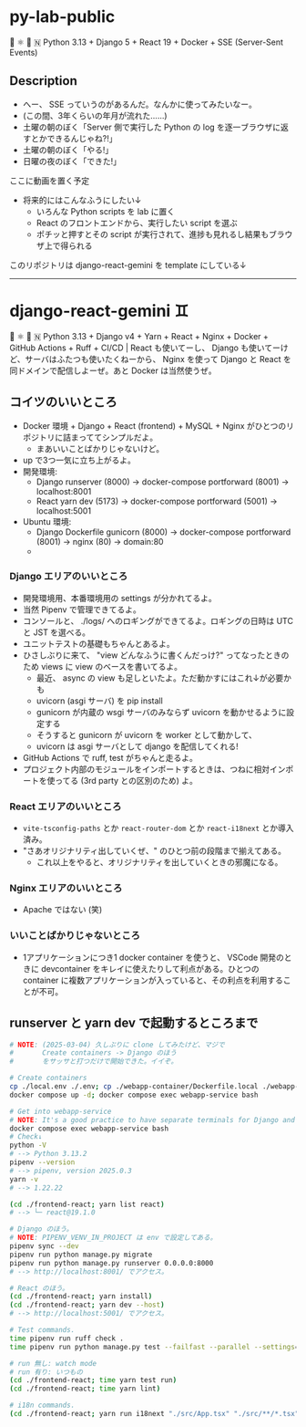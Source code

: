 py-lab-public
===

🐍 ⚛️ 🐳 🇳 Python 3.13 + Django 5 + React 19 + Docker + SSE (Server-Sent Events)

## Description

- へー、 SSE っていうのがあるんだ。なんかに使ってみたいなー。
- (この間、3年くらいの年月が流れた……)
- 土曜の朝のぼく「Server 側で実行した Python の log を逐一ブラウザに返すとかできるんじゃね?!」
- 土曜の朝のぼく「やる!」
- 日曜の夜のぼく「できた!」

ここに動画を置く予定

- 将来的にはこんなふうにしたい↓
    - いろんな Python scripts を lab に置く
    - React のフロントエンドから、実行したい script を選ぶ
    - ポチッと押すとその script が実行されて、進捗も見れるし結果もブラウザ上で得られる

このリポジトリは django-react-gemini を template にしている↓

***

django-react-gemini ♊
===

🐍 ⚛️ 🐳 🇳 Python 3.13 + Django v4 + Yarn + React + Nginx + Docker + GitHub Actions + Ruff + CI/CD | React も使いてーし、 Django も使いてーけど、サーバはふたつも使いたくねーから、 Nginx を使って Django と React を同ドメインで配信しよーぜ。あと Docker は当然使うぜ。

## コイツのいいところ

- Docker 環境 + Django + React (frontend) + MySQL + Nginx がひとつのリポジトリに詰まっててシンプルだよ。
    - まあいいことばかりじゃないけど。
- up で3つ一気に立ち上がるよ。
- 開発環境:
    - Django runserver (8000) -> docker-compose portforward (8001) -> localhost:8001
    - React yarn dev (5173) -> docker-compose portforward (5001) -> localhost:5001
- Ubuntu 環境:
    - Django Dockerfile gunicorn (8000) -> docker-compose portforward (8001) -> nginx (80) -> domain:80
    - 

### Django エリアのいいところ

- 開発環境用、本番環境用の settings が分かれてるよ。
- 当然 Pipenv で管理できてるよ。
- コンソールと、 ./logs/ へのロギングができてるよ。ロギングの日時は UTC と JST を選べる。
- ユニットテストの基礎もちゃんとあるよ。
- ひさしぶりに来て、 "view どんなふうに書くんだっけ?" ってなったときのため views に view のベースを書いてるよ。
    - 最近、 async の view も足しといたよ。ただ動かすにはこれ↓が必要かも
    - uvicorn (asgi サーバ) を pip install
    - gunicorn が内蔵の wsgi サーバのみならず uvicorn を動かせるように設定する
    - そうすると gunicorn が uvicorn を worker として動かして、
    - uvicorn は asgi サーバとして django を配信してくれる!
- GitHub Actions で ruff, test がちゃんと走るよ。
- プロジェクト内部のモジュールをインポートするときは、つねに相対インポートを使ってる (3rd party との区別のため) よ。

### React エリアのいいところ

- `vite-tsconfig-paths` とか `react-router-dom` とか `react-i18next` とか導入済み。
- "さあオリジナリティ出していくぜ、" のひとつ前の段階まで揃えてある。
    - これ以上をやると、オリジナリティを出していくときの邪魔になる。

### Nginx エリアのいいところ

- Apache ではない (笑)

### いいことばかりじゃないところ

- 1アプリケーションにつき1 docker container を使うと、 VSCode 開発のときに devcontainer をキレイに使えたりして利点がある。ひとつの container に複数アプリケーションが入っていると、その利点を利用することが不可。

## runserver と yarn dev で起動するところまで

```bash
# NOTE: (2025-03-04) 久しぶりに clone してみたけど、マジで
#       Create containers -> Django のほう
#       をサッサと打つだけで開始できた。イイぞ。

# Create containers
cp ./local.env ./.env; cp ./webapp-container/Dockerfile.local ./webapp-container/Dockerfile;
docker compose up -d; docker compose exec webapp-service bash

# Get into webapp-service
# NOTE: It's a good practice to have separate terminals for Django and React for easier debugging and log tracking.
docker compose exec webapp-service bash
# Check↓
python -V
# --> Python 3.13.2
pipenv --version
# --> pipenv, version 2025.0.3
yarn -v
# --> 1.22.22

(cd ./frontend-react; yarn list react)
# --> └─ react@19.1.0

# Django のほう。
# NOTE: PIPENV_VENV_IN_PROJECT は env で設定してある。
pipenv sync --dev
pipenv run python manage.py migrate
pipenv run python manage.py runserver 0.0.0.0:8000
# --> http://localhost:8001/ でアクセス。

# React のほう。
(cd ./frontend-react; yarn install)
(cd ./frontend-react; yarn dev --host)
# --> http://localhost:5001/ でアクセス。
```

```bash
# Test commands.
time pipenv run ruff check .
time pipenv run python manage.py test --failfast --parallel --settings=config.settings_test

# run 無し: watch mode
# run 有り: いつもの
(cd ./frontend-react; time yarn test run)
(cd ./frontend-react; time yarn lint)
```

```bash
# i18n commands.
(cd ./frontend-react; yarn run i18next "./src/App.tsx" "./src/**/*.tsx" --config "./i18next-parser.config.js")
```

